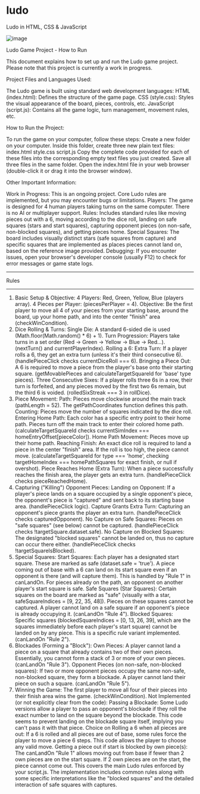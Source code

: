 # ludo
Ludo in HTML, CSS &amp; JavaScript

![image](https://github.com/user-attachments/assets/8a4e9d58-95b7-44c3-9d9b-b455b2b2460e)


Ludo Game Project - How to Run

This document explains how to set up and run the Ludo game project. Please note that this project is currently a work in progress.

Project Files and Languages Used:

The Ludo game is built using standard web development languages:
HTML (index.html): Defines the structure of the game page.
CSS (style.css): Styles the visual appearance of the board, pieces, controls, etc.
JavaScript (script.js): Contains all the game logic, turn management, movement rules, etc.

How to Run the Project:

To run the game on your computer, follow these steps:
Create a new folder on your computer.
Inside this folder, create three new plain text files:
index.html
style.css
script.js
Copy the complete code provided for each of these files into the corresponding empty text files you just created.
Save all three files in the same folder.
Open the index.html file in your web browser (double-click it or drag it into the browser window).

Other Important Information:

Work in Progress: This is an ongoing project. Core Ludo rules are implemented, but you may encounter bugs or limitations.
Players: The game is designed for 4 human players taking turns on the same computer. There is no AI or multiplayer support.
Rules: Includes standard rules like moving pieces out with a 6, moving according to the dice roll, landing on safe squares (stars and start squares), capturing opponent pieces (on non-safe, non-blocked squares), and getting pieces home.
Special Squares: The board includes visually distinct stars (safe squares from capture) and specific squares that are implemented as places pieces cannot land on, based on the reference image provided.
Debugging: If you encounter issues, open your browser's developer console (usually F12) to check for error messages or game state logs.

--------------

Rules

-------------

1. Basic Setup & Objective:
4 Players: Red, Green, Yellow, Blue (players array).
4 Pieces per Player: (piecesPerPlayer = 4).
Objective: Be the first player to move all 4 of your pieces from your starting base, around the board, up your home path, and into the center "finish" area (checkWinCondition).
2. Dice Rolling & Turns:
Single Die: A standard 6-sided die is used (Math.floor(Math.random() * 6) + 1).
Turn Progression: Players take turns in a set order (Red -> Green -> Yellow -> Blue -> Red...). (nextTurn() and currentPlayerIndex).
Rolling a 6:
Extra Turn: If a player rolls a 6, they get an extra turn (unless it's their third consecutive 6). (handlePieceClick checks currentDiceRoll === 6).
Bringing a Piece Out: A 6 is required to move a piece from the player's base onto their starting square. (getMovablePieces and calculateTargetSquareId for 'base' type pieces).
Three Consecutive Sixes: If a player rolls three 6s in a row, their turn is forfeited, and any pieces moved by the first two 6s remain, but the third 6 is voided. (rolledSixStreak === 3 in rollDice).
3. Piece Movement:
Path: Pieces move clockwise around the main track (pathLength = 52). The getPathCoordinates function defines this path.
Counting: Pieces move the number of squares indicated by the dice roll.
Entering Home Path: Each color has a specific entry point to their home path. Pieces turn off the main track to enter their colored home path. (calculateTargetSquareId checks currentSimIndex === homeEntryOffset[pieceColor]).
Home Path Movement: Pieces move up their home path.
Reaching Finish: An exact dice roll is required to land a piece in the center "finish" area. If the roll is too high, the piece cannot move. (calculateTargetSquareId for type === 'home', checking targetHomeIndex === homePathSquares for exact finish, or null if overshot).
Piece Reaches Home (Extra Turn): When a piece successfully reaches the finish area, the player gets an extra turn. (handlePieceClick checks pieceReachedHome).
4. Capturing ("Killing") Opponent Pieces:
Landing on Opponent: If a player's piece lands on a square occupied by a single opponent's piece, the opponent's piece is "captured" and sent back to its starting base area. (handlePieceClick logic).
Capture Grants Extra Turn: Capturing an opponent's piece grants the player an extra turn. (handlePieceClick checks capturedOpponent).
No Capture on Safe Squares: Pieces on "safe squares" (see below) cannot be captured. (handlePieceClick checks !targetSquare.dataset.safe).
No Capture on Blocked Squares: The designated "blocked squares" cannot be landed on, thus no capture can occur there either. (handlePieceClick checks !targetSquareIsBlocked).
5. Special Squares:
Start Squares: Each player has a designated start square. These are marked as safe (dataset.safe = 'true').
A piece coming out of base with a 6 can land on its start square even if an opponent is there (and will capture them). This is handled by "Rule 1" in canLandOn.
For pieces already on the path, an opponent on another player's start square is safe.
Safe Squares (Star Squares): Certain squares on the board are marked as "safe" (visually with a star, safeSquareIndices = [9, 22, 35, 48]).
Pieces on these squares cannot be captured.
A player cannot land on a safe square if an opponent's piece is already occupying it. (canLandOn "Rule 4").
Blocked Squares: Specific squares (blockedSquareIndices = [0, 13, 26, 39], which are the squares immediately before each player's start square) cannot be landed on by any piece. This is a specific rule variant implemented. (canLandOn "Rule 2").
6. Blockades (Forming a "Block"):
Own Pieces: A player cannot land a piece on a square that already contains two of their own pieces. Essentially, you cannot form a stack of 3 or more of your own pieces. (canLandOn "Rule 3").
Opponent Pieces (on non-safe, non-blocked squares): If two or more opponent pieces occupy the same non-safe, non-blocked square, they form a blockade. A player cannot land their piece on such a square. (canLandOn "Rule 5").
7. Winning the Game:
The first player to move all four of their pieces into their finish area wins the game. (checkWinCondition).
Not Implemented (or not explicitly clear from the code):
Passing a Blockade: Some Ludo versions allow a player to pass an opponent's blockade if they roll the exact number to land on the square beyond the blockade. This code seems to prevent landing on the blockade square itself, implying you can't pass it with that piece.
Choice on Rolling a 6 when all pieces are out: If a 6 is rolled and all pieces are out of base, some rules force the player to move a piece 6 steps. This code allows the player to choose any valid move.
Getting a piece out if start is blocked by own piece(s): The canLandOn "Rule 1" allows moving out from base if fewer than 2 own pieces are on the start square. If 2 own pieces are on the start, the piece cannot come out.
This covers the main Ludo rules enforced by your script.js. The implementation includes common rules along with some specific interpretations like the "blocked squares" and the detailed interaction of safe squares with captures.